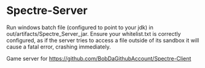 # Spectre-Server

Run windows batch file (configured to point to your jdk) in out/artifacts/Spectre_Server_jar.
Ensure your whitelist.txt is correctly configured, as if the server tries to access a file outside of its sandbox it will cause a fatal error, crashing immediately.

Game server for https://github.com/BobDaGithubAccount/Spectre-Client
